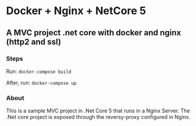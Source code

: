 # Docker + Nginx + NetCore 5
## A MVC project .net core with docker and nginx (http2 and ssl)

### Steps
Run:
`` docker-compose build ``

After, run: 
`` docker-compose up ``

### About
This is a sample MVC project in .Net Core 5 that runs in a Nginx Server. The .Net core project is exposed through the reversy-proxy configured in Nginx.
